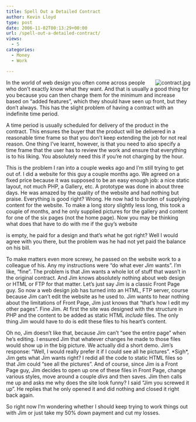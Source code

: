 ```yaml
---
title: Spell Out a Detailed Contract
author: Kevin Lloyd
type: post
date: 2006-11-02T00:13:29+00:00
url: /spell-out-a-detailed-contract/
views:
  - 5
categories:
  - Money
  - Work

---
```

<img align="right" title="contract.jpg" alt="contract.jpg" src="/wp-content/uploads/contract.jpg" />In the world of web design you often come across people who don&#8217;t exactly know what they want. And that is usually a good thing for you because you can then charge them for the minimum and increase based on &#8220;added features&#8221;, which they should have seen up front, but they don&#8217;t always. This has the slight problem of having a contract with an indefinite time period.

<!--adsense-->A time period is usually scheduled for delivery of the product in the contract. This ensures the buyer that the product will be delivered in a reasonable time frame so that you don&#8217;t keep extending the job for not real reason. One thing I&#8217;ve learnt, however, is that you need to also specify a time frame that the user has to review the work and ensure that everything is to his liking. You absolutely need this if you&#8217;re not charging by the hour.

This is the problem I ran into a couple weeks ago and I&#8217;m still trying to get out of. I did a website for this guy a couple months ago. We agreed on a fixed price because it was supposed to be an easy enough job: a nice static layout, not much PHP, a Gallery, etc. A prototype was done in about three days. He was amazed by the quality of the website and had nothing but praise. Everything is good right? Wrong. He now had to burden of supplying content for the website. To make a long story slightly less long, this took a couple of months, and he only supplied pictures for the gallery and content for one of the six pages (not the home page). Now you may be thinking what does that have to do with me if the guy&#8217;s website

is empty, he paid for a design and that&#8217;s what he got right? Well I would agree with you there, but the problem was he had not yet paid the balance on his bill.<!--more-->

To make matters even more screwy, he passed on the website work to a colleague of his. Any my instructions were &#8220;do what ever _Jim_ wants&#8221;. I&#8217;m like, &#8220;fine&#8221;. The problem is that Jim wants a whole lot of stuff that wasn&#8217;t in the original contract. And Jim knows absolutely nothing about web design or HTML or FTP for that matter. Let&#8217;s just say Jim is a classic Front Page guy. So now a web design job has turned into an HTML, FTP server, course because Jim can&#8217;t edit the website as he used to. Jim wants to hear nothing about the limitations of Front Page, Jim just knows that &#8220;that&#8217;s how I edit my other pages&#8221;. Fine Jim. At first the site was designed with the structure in PHP and the content to be added as static HTML _include_ files. The only thing Jim would have to do is edit these files to his heart&#8217;s content.

Oh no, Jim doesn&#8217;t like that, because Jim can&#8217;t &#8220;see the entire page&#8221; when he&#8217;s editing. I ensured Jim that whatever changes he made to those files would show up in the big picture. We actually did a short demo. Jim&#8217;s response: &#8220;Well, I would really prefer it if I could see all he pictures&#8221;. \*Sigh\*, Jim gets what Jim wants right? I redid all the code to static HTML files so that Jim could &#8220;see all the pictures&#8221;. And of course, since Jim is a Front Page guy, Jim decides to open up one of these files in Front Page, change various styles, move around a couple _divs_ and then saves. Jim then calls me up and asks me why does the site look funny? I said &#8220;Jim you screwed it up&#8221;. He replies that he only opened it and did nothing and closed it right back again.

So right now I&#8217;m wondering whether I should keep trying to work things out with Jim or just take my 50% down payment and cut my losses.